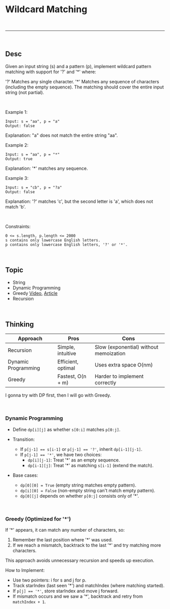 # Wildcard Matching

<br>

---

<br>

## Desc

Given an input string (s) and a pattern (p), implement wildcard pattern matching with support for '?' and '*' where:

'?' Matches any single character.
'*' Matches any sequence of characters (including the empty sequence).
The matching should cover the entire input string (not partial).

<br>

Example 1:

```
Input: s = "aa", p = "a"
Output: false
```

Explanation: "a" does not match the entire string "aa".


Example 2:

```
Input: s = "aa", p = "*"
Output: true
```


Explanation: '*' matches any sequence.


Example 3:

```
Input: s = "cb", p = "?a"
Output: false
```

Explanation: '?' matches 'c', but the second letter is 'a', which does not match 'b'.

<br>

Constraints:

```
0 <= s.length, p.length <= 2000
s contains only lowercase English letters.
p contains only lowercase English letters, '?' or '*'.
```

<br>

## Topic

* String
* Dynamic Programming
* Greedy [Video](https://www.bilibili.com/video/BV18V411b74c/?spm_id_from=333.337.search-card.all.click&vd_source=9780a181ac9f1fee5f680f255ee5bc73), [Article](https://medium.com/@ralph-tech/%E6%BC%94%E7%AE%97%E6%B3%95%E5%AD%B8%E7%BF%92%E7%AD%86%E8%A8%98-%E8%B2%AA%E5%A9%AA%E6%BC%94%E7%AE%97%E6%B3%95-greedy-algorithm-e2666b93d05f)
* Recursion

<br>

## Thinking

| Approach  | Pros  | Cons  |
|---|---|---|
| Recursion  | Simple, intuitive  | 	Slow (exponential) without memoization |
| Dynamic Programming  | Efficient, optimal	  | Uses extra space O(nm)|
| Greedy  | Fastest, O(n + m)	  |  Harder to implement correctly|

I gonna try with DP first, then I will go with Greedy.

<br>

### Dynamic Programming 

* Define `dp[i][j]` as whether `s[0:i]` matches `p[0:j]`.

* Transition:
  * If `p[j-1] == s[i-1]` or `p[j-1] == '?'`, inherit `dp[i-1][j-1]`.
  * If `p[j-1] == '*'`, we have two choices:
    * `dp[i][j-1]`: Treat '*' as an empty sequence.
    * `dp[i-1][j]`: Treat '*' as matching `s[i-1]` (extend the match).

* Base cases:

  * `dp[0][0] = True` (empty string matches empty pattern).
  * `dp[i][0] = False` (non-empty string can't match empty pattern).
  * `dp[0][j]` depends on whether `p[0:j]` consists only of '*'.


<br>

### Greedy (Optimized for '*')

If '*' appears, it can match any number of characters, so:

1. Remember the last position where '*' was used.
2. If we reach a mismatch, backtrack to the last '*' and try matching more characters. 

This approach avoids unnecessary recursion and speeds up execution.

How to Implement:

* Use two pointers: i for s and j for p.
* Track starIndex (last seen '*') and matchIndex (where matching started).
* If `p[j] == '*'`, store starIndex and move j forward.
* If mismatch occurs and we saw a '*', backtrack and retry from `matchIndex + 1`.
